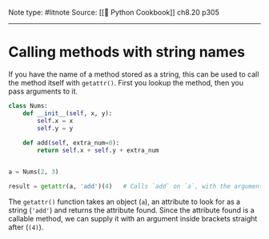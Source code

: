 Note type: #litnote
Source: [[📖 Python Cookbook]] ch8.20 p305

---
# Calling methods with string names
If you have the name of a method stored as a string, this can be used to call the method itself with `getattr()`. First you lookup the method, then you pass arguments to it.
```python
class Nums:
	def __init__(self, x, y):
		self.x = x
		self.y = y
		
	def add(self, extra_num=0):
		return self.x + self.y + extra_num


a = Nums(2, 3)

result = getattr(a, 'add')(4)	# Calls `add` on `a`, with the argument `4` = 9
```

The `getattr()` function takes an object (`a`), an attribute to look for as a string (`'add'`) and returns the attribute found. Since the attribute found is a callable method, we can supply it with an argument inside brackets straight after (`(4)`).